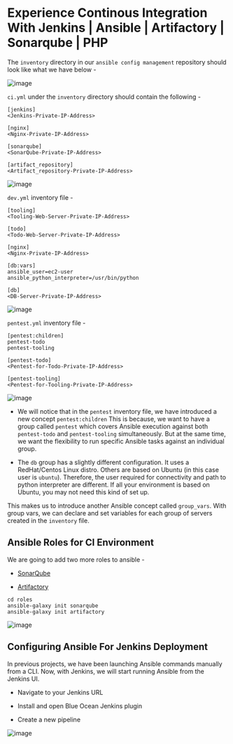 # Experience Continous Integration With Jenkins | Ansible | Artifactory | Sonarqube | PHP

The `inventory` directory in our `ansible config management` repository should look like what we have below - 

![image](https://user-images.githubusercontent.com/22638955/118739747-1be0c600-b842-11eb-93db-ef0ea4b2d6a8.png)

`ci.yml` under the `inventory` directory should contain the following - 

```
[jenkins]
<Jenkins-Private-IP-Address>

[nginx]
<Nginx-Private-IP-Address>

[sonarqube]
<SonarQube-Private-IP-Address>

[artifact_repository]
<Artifact_repository-Private-IP-Address>
```

![image](https://user-images.githubusercontent.com/22638955/118739970-a3c6d000-b842-11eb-9f6a-991bddbf610d.png)

`dev.yml` inventory file - 

```
[tooling]
<Tooling-Web-Server-Private-IP-Address>

[todo]
<Todo-Web-Server-Private-IP-Address>

[nginx]
<Nginx-Private-IP-Address>

[db:vars]
ansible_user=ec2-user
ansible_python_interpreter=/usr/bin/python

[db]
<DB-Server-Private-IP-Address>
```

![image](https://user-images.githubusercontent.com/22638955/118740175-1a63cd80-b843-11eb-9d6d-092afa50dec7.png)

`pentest.yml` inventory file - 

```
[pentest:children]
pentest-todo
pentest-tooling

[pentest-todo]
<Pentest-for-Todo-Private-IP-Address>

[pentest-tooling]
<Pentest-for-Tooling-Private-IP-Address>
```

![image](https://user-images.githubusercontent.com/22638955/118740462-d91fed80-b843-11eb-97f2-488bc453b45c.png)

* We will notice that in the `pentest` inventory file, we have introduced a new concept `pentest:children` This is because, we want to have a group called `pentest` which covers Ansible execution against both `pentest-todo` and `pentest-tooling` simultaneously. But at the same time, we want the flexibility to run specific Ansible tasks against an individual group.

* The `db` group has a slightly different configuration. It uses a RedHat/Centos Linux distro. Others are based on Ubuntu (in this case user is `ubuntu`). Therefore, the user required for connectivity and path to python interpreter are different. If all your environment is based on Ubuntu, you may not need this kind of set up.

This makes us to introduce another Ansible concept called `group_vars`. With group vars, we can declare and set variables for each group of servers created in the `inventory` file.

## Ansible Roles for CI Environment

We are going to add two more roles to ansible -

* [SonarQube](https://youtu.be/vE39Fg8pvZg)

* [Artifactory](https://youtu.be/upJS4R6SbgM)

```
cd roles
ansible-galaxy init sonarqube
ansible-galaxy init artifactory
```

![image](https://user-images.githubusercontent.com/22638955/118743048-79c4dc00-b849-11eb-8f20-aa15739e7d4b.png)

## Configuring Ansible For Jenkins Deployment

In previous projects, we have been launching Ansible commands manually from a CLI. Now, with Jenkins, we will start running Ansible from the Jenkins UI.

* Navigate to your Jenkins URL

* Install and open Blue Ocean Jenkins plugin

* Create a new pipeline

![image](https://user-images.githubusercontent.com/22638955/118744279-f3f66000-b84b-11eb-9507-9b0d3e6729cf.png)

